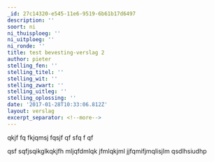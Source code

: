 ```yaml
---
_id: 27c14320-e545-11e6-9519-6b61b17d6497
description: ''
soort: ni
ni_thuisploeg: ''
ni_uitploeg: ''
ni_ronde: ''
title: test bevesting-verslag 2
author: pieter
stelling_fen: ''
stelling_titel: ''
stelling_wit: ''
stelling_zwart: ''
stelling_uitleg: ''
stelling_oplossing: ''
date: '2017-01-28T10:33:06.812Z'
layout: verslag
excerpt_separator: <!--more-->
---
```

qkjf 
fq fkjqmsj fqsjf
 qf
sfq
 f
qf

qsf
sqfjsqikglkqkjfh mljqfdmlqk jfmlqkjml jjfqmifjmqlisjlm qsdlhsiudhp
